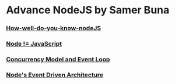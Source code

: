 # Advance NodeJS by Samer Buna

### [How-well-do-you-know-nodeJS](Questions_Answers.md)

### [Node != JavaScript](Node_Is_Not_JavaScript.md)

### [Concurrency Model and Event Loop](Concurrency_Model_and_Event_Loop.md)

### [Node's Event Driven Architecture](Nodes_Event_Driven_Architecture.md)